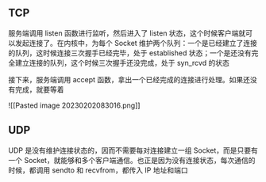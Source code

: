 ## TCP

服务端调用 listen 函数进行监听，然后进入了 listen 状态，这个时候客户端就可以发起连接了。在内核中，为每个 Socket 维护两个队列：一个是已经建立了连接的队列，这时候连接三次握手已经完毕，处于 established 状态；一个是还没有完全建立连接的队列，这个时候三次握手还没完成，处于 syn_rcvd 的状态

接下来，服务端调用 accept 函数，拿出一个已经完成的连接进行处理。如果还没有完成，就要等着

![[Pasted image 20230202083016.png]]

## UDP

UDP 是没有维护连接状态的，因而不需要每对连接建立一组 Socket，而是只要有一个 Socket，就能够和多个客户端通信。也正是因为没有连接状态，每次通信的时候，都调用 sendto 和 recvfrom，都传入 IP 地址和端口